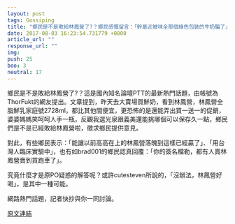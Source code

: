 ```yaml
---
layout: post
tags: Gossiping
title: "鄉民是不是敗給林鳳營了?？鄉民感慨留言：「幹最近被味全那個綠色包裝的牛奶騙了」。"
date: 2017-08-03 16:23:54.731779 +0800
article_url: ""
response_url: ""
img: 
push: 25
boo: 3
neutral: 17
---
```


鄉民是不是敗給林鳳營了?？這是國內知名論壇PTT的最新熱門話題，由帳號為ThorFukt的網友提出。文章提到，昨天去大賣場買鮮奶，看到林鳳營，林鳳營全脂鮮乳家庭號2728ml，都比其他間便宜，更恐怖的是還能弄出買一送一的促銷，婆婆媽媽笑呵呵人手一瓶，反觀我選光泉跟義美還能挑哪個可以保存久一點，鄉民們是不是已經敗給林鳳營啦，徵求鄉民提供意見。

對此，有些鄉民表示：「能讓以前高高在上的林鳳營落魄到這樣已經贏了」、「用台灣人臨床實驗中」，也有如brad001的鄉民認真回覆：「你的簽名檔勒，都有人賣林鳳營賣到買跑車了」。

究竟什麼才是原PO疑惑的解答呢？或許cutesteven所說的，「沒辦法，林鳳營好喝」，是其中一種可能。

網路熱門話題，記者快抄與你一同討論。

<a href = "https://www.ptt.cc/bbs/Gossiping/M.1501217436.A.72E.html">原文連結</a>

